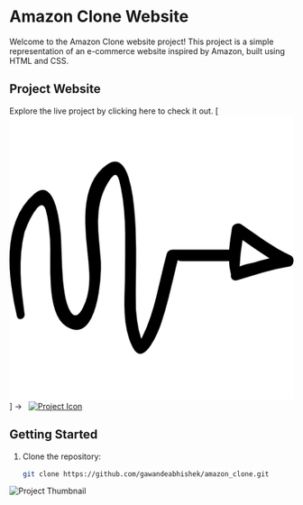 # Amazon Clone Website

Welcome to the Amazon Clone website project! This project is a simple representation of an e-commerce website inspired by Amazon, built using HTML and CSS.

## Project Website

Explore the live project by clicking here to check it out. [![Project Icon](curved-right-arrow.png)] &#8594; &nbsp;&nbsp;[![Project Icon](web_icon.png)](https://amazon-clone-010.onrender.com)


## Getting Started

1. Clone the repository:

   ```bash
   git clone https://github.com/gawandeabhishek/amazon_clone.git

![Project Thumbnail](amazon_clone.png)
